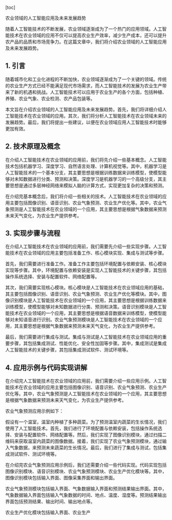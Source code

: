 
[toc]                    
                
                
农业领域的人工智能应用及未来发展趋势

随着人工智能技术的不断发展，农业领域逐渐成为了一个热门的应用领域。人工智能技术在农业领域的应用不仅可以提高农业生产效率，减少生产成本，还可以提升农产品的品质和市场竞争力。在这篇文章中，我们将介绍农业领域的人工智能应用及未来发展趋势。

## 1. 引言

随着城市化和工业化进程的不断加快，农业领域逐渐成为了一个关键的领域。传统的农业生产方式已经不能满足现代市场需求，而人工智能技术的发展为农业生产带来了新的机遇和挑战。人工智能技术可以应用于农业生产的各个方面，包括种植、养殖、农业气象、农业检测、农产品包装等。

本文旨在介绍农业领域的人工智能应用及未来发展趋势。首先，我们将详细介绍人工智能技术在农业领域的应用。其次，我们将分析人工智能技术在农业领域未来的发展趋势。最后，我们将提出一些建议，以便在农业领域应用人工智能技术时能够更加有效。

## 2. 技术原理及概念

在介绍人工智能技术在农业领域的应用前，我们将先介绍一些基本概念。人工智能技术包括机器学习、深度学习、自然语言处理、计算机视觉等。其中，机器学习是人工智能技术的一个基本分支，其主要思想是根据训练数据来训练模型，使模型能够对未知数据进行分类、预测和决策。深度学习是机器学习的一个高级分支，其主要思想是通过多层神经网络来模拟人脑的计算方式，实现更加复杂的决策和预测。

在介绍完基本概念后，我们将介绍一些相关的技术。人工智能技术在农业领域的应用主要包括图像识别、语音识别、农业气象预测、农业生产优化等。其中，农业气象预测是人工智能技术在农业领域的一个应用，其主要思想是根据气象数据来预测未来天气变化，为农业生产提供参考。

## 3. 实现步骤与流程

在介绍人工智能技术在农业领域的应用前，我们需要先介绍一些实现步骤。人工智能技术在农业领域的应用主要包括准备工作、核心模块实现、集成与测试等步骤。

首先，我们需要进行准备工作。准备工作主要包括环境配置与依赖安装、核心模块实现等步骤。其中，环境配置与依赖安装是实现人工智能技术的关键步骤，其包括操作系统选择、安装与配置软件、网络配置等。

其次，我们需要实现核心模块。核心模块是人工智能技术在农业领域应用的基础，其主要包括图像识别、语音识别、农业气象预测、农业生产优化等模块。其中，图像识别模块是人工智能技术在农业领域的一个应用，其主要思想是根据训练数据来训练模型，使模型能够对未知数据进行分类、预测和决策。语音识别模块是人工智能技术在农业领域的一个应用，其主要思想是根据语音数据来训练模型，使模型能够对未知语音进行识别。农业气象预测模块是人工智能技术在农业领域的一个应用，其主要思想是根据气象数据来预测未来天气变化，为农业生产提供参考。

最后，我们需要进行集成与测试。集成与测试是人工智能技术在农业领域应用的重要步骤，其包括集成测试、性能优化、安全性加固等步骤。其中，集成测试是集成人工智能技术的关键步骤，其包括集成测试软件、测试环境等。

## 4. 应用示例与代码实现讲解

在介绍完人工智能技术在农业领域的应用前，我们需要介绍一些应用示例。人工智能技术在农业领域的应用主要包括图像识别、语音识别、农业气象预测、农业生产优化等。其中，农业气象预测是人工智能技术在农业领域的一个应用，其主要思想是根据气象数据来预测未来天气变化，为农业生产提供参考。

农业气象预测应用示例如下：

假设有一个温室，温室内种植了多种蔬菜。为了预测温室内蔬菜的生长情况，我们使用了人工智能技术。首先，我们进行了环境配置与依赖安装，包括操作系统选择、安装与配置软件、网络配置等。然后，我们实现了图像识别模块，通过扫描二维码来获取温室内蔬菜的图像数据。接着，我们实现了农业气象预测模块，通过输入气象数据，来预测未来蔬菜的生长情况。最后，我们进行了集成与测试，包括集成测试软件、测试环境等。

在介绍完农业气象预测应用示例后，我们还需要介绍一些代码实现。代码实现包括图像识别模块、语音识别模块、农业气象预测模块、农业生产优化模块等。其中，图像识别模块包括输入界面、图像采集界面和输出界面。

农业气象预测模块包括输入界面、气象数据输入界面和预测结果输出界面。其中，气象数据输入界面包括输入气象数据的时间、地点、温度、湿度等。预测结果输出界面包括预测结果、输出时间、输出地点等。

农业生产优化模块包括输入界面、农业生产

